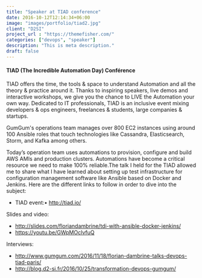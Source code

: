 ```yaml
---
title: "Speaker at TIAD conference"
date: 2016-10-12T12:14:34+06:00
image: "images/portfolio/tiad2.jpg"
client: "D2SI"
project_url : "https://themefisher.com/"
categories: ["devops", "speaker"]
description: "This is meta description."
draft: false
---
```


#### TIAD (The Incredible Automation Day) Conférence

TIAD offers the time, the tools & space to understand Automation and all the theory & practice around it. Thanks to inspiring speakers, live demos and interactive workshops, we give you the chance to LIVE the Automation your own way. Dedicated to IT professionals, TIAD is an inclusive event mixing developers & ops engineers, freelances & students, large companies & startups.

GumGum's operations team manages over 800 EC2 instances using around 100 Ansible roles that touch technologies like Cassandra, Elasticsearch, Storm, and Kafka among others.

Today’s operation team uses automations to provision, configure and build AWS AMIs and production clusters. Automations have become a critical resource we need to make 100% reliable.The talk I held for the TIAD allowed me to share what I have learned about setting up test infrastructure for configuration management software like Ansible based on Docker and Jenkins. Here are the different links to follow in order to dive into the subject:

* TIAD event:• http://tiad.io/

Slides and video:

* http://slides.com/floriandambrine/tdi-with-ansible-docker-jenkins/
* https://youtu.be/GWpMOclvfuQ

Interviews:

* http://www.gumgum.com/2016/11/18/florian-dambrine-talks-devops-tiad-paris/
* http://blog.d2-si.fr/2016/10/25/transformation-devops-gumgum/
